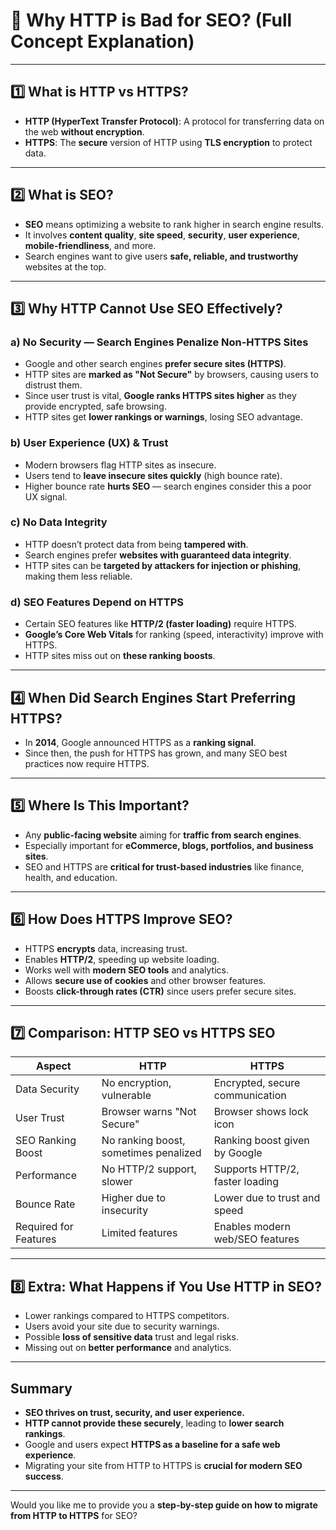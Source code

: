 # 🚫 Why HTTP is Bad for SEO? (Full Concept Explanation)

---

## 1️⃣ What is HTTP vs HTTPS?

- **HTTP (HyperText Transfer Protocol)**: A protocol for transferring data on the web **without encryption**.
- **HTTPS**: The **secure** version of HTTP using **TLS encryption** to protect data.

---

## 2️⃣ What is SEO?

- **SEO** means optimizing a website to rank higher in search engine results.
- It involves **content quality**, **site speed**, **security**, **user experience**, **mobile-friendliness**, and more.
- Search engines want to give users **safe, reliable, and trustworthy** websites at the top.

---

## 3️⃣ Why HTTP Cannot Use SEO Effectively?

### a) No Security — Search Engines Penalize Non-HTTPS Sites

- Google and other search engines **prefer secure sites (HTTPS)**.
- HTTP sites are **marked as "Not Secure"** by browsers, causing users to distrust them.
- Since user trust is vital, **Google ranks HTTPS sites higher** as they provide encrypted, safe browsing.
- HTTP sites get **lower rankings or warnings**, losing SEO advantage.

### b) User Experience (UX) & Trust

- Modern browsers flag HTTP sites as insecure.
- Users tend to **leave insecure sites quickly** (high bounce rate).
- Higher bounce rate **hurts SEO** — search engines consider this a poor UX signal.

### c) No Data Integrity

- HTTP doesn’t protect data from being **tampered with**.
- Search engines prefer **websites with guaranteed data integrity**.
- HTTP sites can be **targeted by attackers for injection or phishing**, making them less reliable.

### d) SEO Features Depend on HTTPS

- Certain SEO features like **HTTP/2 (faster loading)** require HTTPS.
- **Google’s Core Web Vitals** for ranking (speed, interactivity) improve with HTTPS.
- HTTP sites miss out on **these ranking boosts**.

---

## 4️⃣ When Did Search Engines Start Preferring HTTPS?

- In **2014**, Google announced HTTPS as a **ranking signal**.
- Since then, the push for HTTPS has grown, and many SEO best practices now require HTTPS.

---

## 5️⃣ Where Is This Important?

- Any **public-facing website** aiming for **traffic from search engines**.
- Especially important for **eCommerce, blogs, portfolios, and business sites**.
- SEO and HTTPS are **critical for trust-based industries** like finance, health, and education.

---

## 6️⃣ How Does HTTPS Improve SEO?

- HTTPS **encrypts** data, increasing trust.
- Enables **HTTP/2**, speeding up website loading.
- Works well with **modern SEO tools** and analytics.
- Allows **secure use of cookies** and other browser features.
- Boosts **click-through rates (CTR)** since users prefer secure sites.

---

## 7️⃣ Comparison: HTTP SEO vs HTTPS SEO

| Aspect                | HTTP                                  | HTTPS                           |
| --------------------- | ------------------------------------- | ------------------------------- |
| Data Security         | No encryption, vulnerable             | Encrypted, secure communication |
| User Trust            | Browser warns "Not Secure"            | Browser shows lock icon         |
| SEO Ranking Boost     | No ranking boost, sometimes penalized | Ranking boost given by Google   |
| Performance           | No HTTP/2 support, slower             | Supports HTTP/2, faster loading |
| Bounce Rate           | Higher due to insecurity              | Lower due to trust and speed    |
| Required for Features | Limited features                      | Enables modern web/SEO features |

---

## 8️⃣ Extra: What Happens if You Use HTTP in SEO?

- Lower rankings compared to HTTPS competitors.
- Users avoid your site due to security warnings.
- Possible **loss of sensitive data** trust and legal risks.
- Missing out on **better performance** and analytics.

---

## Summary

- **SEO thrives on trust, security, and user experience.**
- **HTTP cannot provide these securely**, leading to **lower search rankings**.
- Google and users expect **HTTPS as a baseline for a safe web experience**.
- Migrating your site from HTTP to HTTPS is **crucial for modern SEO success**.

---

Would you like me to provide you a **step-by-step guide on how to migrate from HTTP to HTTPS** for SEO?

